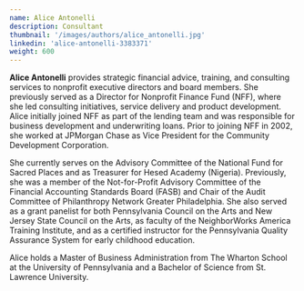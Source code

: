 ```yaml
---
name: Alice Antonelli
description: Consultant
thumbnail: '/images/authors/alice_antonelli.jpg'
linkedin: 'alice-antonelli-3383371'
weight: 600
---
```

__Alice Antonelli__ provides strategic financial advice, training, and consulting services to nonprofit executive directors and board members. She previously served as a Director for Nonprofit Finance Fund (NFF), where she led consulting initiatives, service delivery and product development. Alice initially joined NFF as part of the lending team and was responsible for business development and underwriting loans. Prior to joining NFF in 2002, she worked at JPMorgan Chase as Vice President for the Community Development Corporation.

She currently serves on the Advisory Committee of the National Fund for Sacred Places and as Treasurer for Hesed Academy (Nigeria). Previously, she was a member of the Not-for-Profit Advisory Committee of the Financial Accounting Standards Board (FASB) and Chair of the Audit Committee of Philanthropy Network Greater Philadelphia. She also served as a grant panelist for both Pennsylvania Council on the Arts and New Jersey State Council on the Arts, as faculty of the NeighborWorks America Training Institute, and as a certified instructor for the Pennsylvania Quality Assurance System for early childhood education. 

Alice holds a Master of Business Administration from The Wharton School at the University of Pennsylvania and a Bachelor of Science from St. Lawrence University.